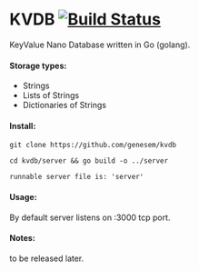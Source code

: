 KVDB [![Build Status](https://travis-ci.org/genesem/kvdb.svg?branch=master)](https://travis-ci.org/genesem/kvdb)
========

KeyValue Nano Database written in Go (golang).


#### Storage types:

* Strings
* Lists of Strings
* Dictionaries of Strings


#### Install:

  `git clone https://github.com/genesem/kvdb`

  `cd kvdb/server && go build -o ../server`
  
  `runnable server file is: 'server'`

#### Usage:

By default server listens on :3000 tcp port.



#### Notes:

to be released later.